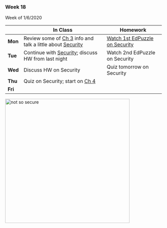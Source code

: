 <meta http-equiv="refresh" content="300"/>

### Week 18  
Week of 1/6/2020 

  |       |In Class               |Homework   |
  |-------|---------              |---------  |
  |**Mon**|Review some of [Ch 3](/ap/curriculum/3/) info and talk a little about [Security](/ap/curriculum/understanding_technology/security/)|[Watch 1st EdPuzzle on Security](https://edpuzzle.com/assignments/5e13baa2db633327c8b03779/watch)|
  |**Tue**|Continue with [Security](/ap/curriculum/understanding_technology/security/); discuss HW from last night|Watch 2nd EdPuzzle on Security|
  |**Wed**|Discuss HW on Security| Quiz tomorrow on Security|
  |**Thu**|Quiz on Security; start on [Ch 4](/ap/curriculum/4/) ||
  |**Fri**| ||

<img src="https://preview.redd.it/eafhy86n5e541.jpg?width=960&crop=smart&auto=webp&s=02a67930b4e5a835eb74f034f98a1e4ad2074607" alt="not so secure" height="400">